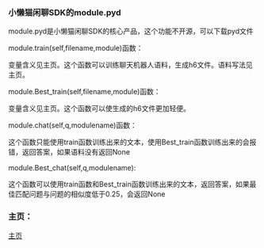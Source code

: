 ### 小懒猫闲聊SDK的module.pyd

  module.pyd是小懒猫闲聊SDK的核心产品，这个功能不开源，可以下载pyd文件
  
  module.train(self,filename,module)函数：
  
   变量含义见主页。这个函数可以训练聊天机器人语料，生成h6文件。语料写法见主页。
    
  module.Best_train(self,filename,module)函数：
  
   变量含义见主页。这个函数可以使生成的h6文件更加轻便。
    
  module.chat(self,q,modulename)函数：
  
   这个函数只能使用train函数训练出来的文本，使用Best_train函数训练出来的会报错，返回答案，如果语料没有返回None
    
  module.Best_chat(self,q,modulename):
  
   这个函数可以使用train函数和Best_train函数训练出来的文本，返回答案，如果最佳匹配问题与问题的相似度低于0.25，会返回None
    
### 主页：

[主页](https://lazy-cat-xiaolanmao.github.io/)
  
